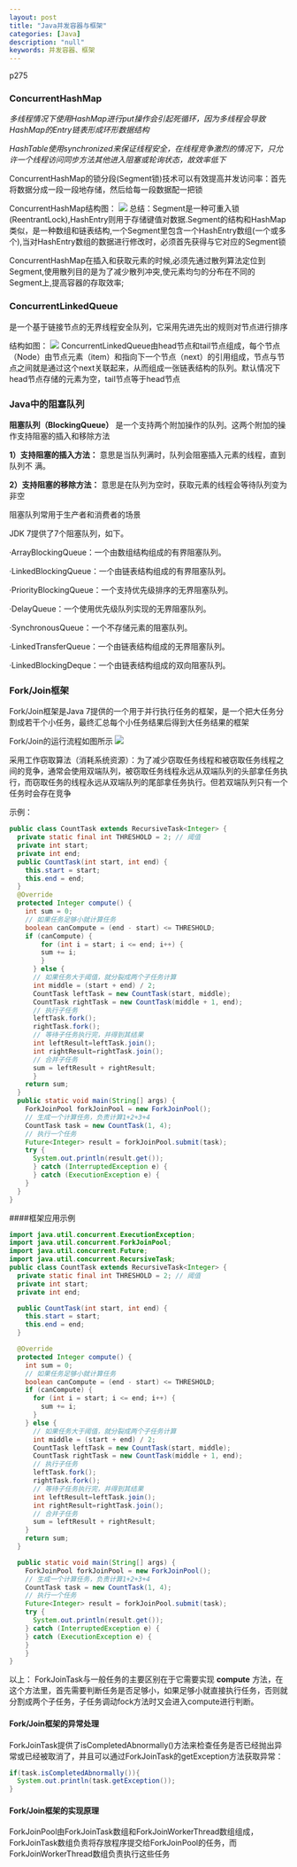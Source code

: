```yaml
---
layout: post
title: "Java并发容器与框架"
categories: [Java]
description: "null"
keywords: 并发容器、框架
---
```

p275

### ConcurrentHashMap

*多线程情况下使用HashMap进行put操作会引起死循环，因为多线程会导致HashMap的Entry链表形成环形数据结构*

*HashTable使用synchronized来保证线程安全，在线程竞争激烈的情况下，只允许一个线程访问同步方法其他进入阻塞或轮询状态，故效率低下*

ConcurrentHashMap的锁分段(Segment锁)技术可以有效提高并发访问率：首先将数据分成一段一段地存储，然后给每一段数据配一把锁

ConcurrentHashMap结构图：
![](https://raw.githubusercontent.com/xiaohe9569/xiaohe9569.github.io/master/images/20170810180737.png)
总结：Segment是一种可重入锁(ReentrantLock),HashEntry则用于存储键值对数据.Segment的结构和HashMap类似，是一种数组和链表结构,一个Segment里包含一个HashEntry数组(一个或多个),当对HashEntry数组的数据进行修改时，必须首先获得与它对应的Segment锁

ConcurrentHashMap在插入和获取元素的时候,必须先通过散列算法定位到Segment,使用散列目的是为了减少散列冲突,使元素均匀的分布在不同的Segment上,提高容器的存取效率;

### ConcurrentLinkedQueue
是一个基于链接节点的无界线程安全队列，它采用先进先出的规则对节点进行排序

结构如图：
![](https://raw.githubusercontent.com/xiaohe9569/xiaohe9569.github.io/master/images/20170811154842.png)
ConcurrentLinkedQueue由head节点和tail节点组成，每个节点（Node）由节点元素（item）和指向下一个节点（next）的引用组成，节点与节点之间就是通过这个next关联起来，从而组成一张链表结构的队列。默认情况下head节点存储的元素为空，tail节点等于head节点

### Java中的阻塞队列
**阻塞队列（BlockingQueue）** 是一个支持两个附加操作的队列。这两个附加的操作支持阻塞的插入和移除方法

**1）支持阻塞的插入方法：** 意思是当队列满时，队列会阻塞插入元素的线程，直到队列不
满。

**2）支持阻塞的移除方法：** 意思是在队列为空时，获取元素的线程会等待队列变为非空

阻塞队列常用于生产者和消费者的场景

JDK 7提供了7个阻塞队列，如下。

·ArrayBlockingQueue：一个由数组结构组成的有界阻塞队列。

·LinkedBlockingQueue：一个由链表结构组成的有界阻塞队列。

·PriorityBlockingQueue：一个支持优先级排序的无界阻塞队列。

·DelayQueue：一个使用优先级队列实现的无界阻塞队列。

·SynchronousQueue：一个不存储元素的阻塞队列。

·LinkedTransferQueue：一个由链表结构组成的无界阻塞队列。

·LinkedBlockingDeque：一个由链表结构组成的双向阻塞队列。

### Fork/Join框架
Fork/Join框架是Java 7提供的一个用于并行执行任务的框架，是一个把大任务分割成若干个小任务，最终汇总每个小任务结果后得到大任务结果的框架

Fork/Join的运行流程如图所示
![](https://raw.githubusercontent.com/xiaohe9569/xiaohe9569.github.io/master/images/20170811160459.png)

采用工作窃取算法（消耗系统资源）：为了减少窃取任务线程和被窃取任务线程之间的竞争，通常会使用双端队列，被窃取任务线程永远从双端队列的头部拿任务执行，而窃取任务的线程永远从双端队列的尾部拿任务执行。但若双端队列只有一个任务时会存在竞争

示例：
```Java
public class CountTask extends RecursiveTask<Integer> {
  private static final int THRESHOLD = 2; // 阈值
  private int start;
  private int end;
  public CountTask(int start, int end) {
    this.start = start;
    this.end = end;
  }
  @Override
  protected Integer compute() {
    int sum = 0;
    // 如果任务足够小就计算任务
    boolean canCompute = (end - start) <= THRESHOLD;
    if (canCompute) {
        for (int i = start; i <= end; i++) {
        sum += i;
        }
      } else {
      // 如果任务大于阈值，就分裂成两个子任务计算
      int middle = (start + end) / 2;
      CountTask leftTask = new CountTask(start, middle);
      CountTask rightTask = new CountTask(middle + 1, end);
      // 执行子任务
      leftTask.fork();
      rightTask.fork();
      // 等待子任务执行完，并得到其结果
      int leftResult=leftTask.join();
      int rightResult=rightTask.join();
      // 合并子任务
      sum = leftResult + rightResult;
      }
    return sum;
  }
  public static void main(String[] args) {
    ForkJoinPool forkJoinPool = new ForkJoinPool();
    // 生成一个计算任务，负责计算1+2+3+4
    CountTask task = new CountTask(1, 4);
    // 执行一个任务
    Future<Integer> result = forkJoinPool.submit(task);
    try {
      System.out.println(result.get());
      } catch (InterruptedException e) {
      } catch (ExecutionException e) {
    }
  }
}
```

####框架应用示例

```Java
import java.util.concurrent.ExecutionException;
import java.util.concurrent.ForkJoinPool;
import java.util.concurrent.Future;
import java.util.concurrent.RecursiveTask;
public class CountTask extends RecursiveTask<Integer> {
  private static final int THRESHOLD = 2; // 阈值
  private int start;
  private int end;

  public CountTask(int start, int end) {
    this.start = start;
    this.end = end;
  }

  @Override
  protected Integer compute() {
    int sum = 0;
    // 如果任务足够小就计算任务
    boolean canCompute = (end - start) <= THRESHOLD;
    if (canCompute) {
      for (int i = start; i <= end; i++) {
        sum += i;
      }
    } else {
      // 如果任务大于阈值，就分裂成两个子任务计算
      int middle = (start + end) / 2;
      CountTask leftTask = new CountTask(start, middle);
      CountTask rightTask = new CountTask(middle + 1, end);
      // 执行子任务
      leftTask.fork();
      rightTask.fork();
      // 等待子任务执行完，并得到其结果
      int leftResult=leftTask.join();
      int rightResult=rightTask.join();
      // 合并子任务
      sum = leftResult + rightResult;
    }
    return sum;
  }

  public static void main(String[] args) {
    ForkJoinPool forkJoinPool = new ForkJoinPool();
    // 生成一个计算任务，负责计算1+2+3+4
    CountTask task = new CountTask(1, 4);
    // 执行一个任务
    Future<Integer> result = forkJoinPool.submit(task);
    try {
      System.out.println(result.get());
    } catch (InterruptedException e) {
    } catch (ExecutionException e) {
    }
    }
}
```
以上：
ForkJoinTask与一般任务的主要区别在于它需要实现 **compute** 方法，在这个方法里，首先需要判断任务是否足够小，如果足够小就直接执行任务，否则就分割成两个子任务，子任务调动fock方法时又会进入compute进行判断。

#### Fork/Join框架的异常处理
ForkJoinTask提供了isCompletedAbnormally()方法来检查任务是否已经抛出异常或已经被取消了，并且可以通过ForkJoinTask的getException方法获取异常：
```Java
if(task.isCompletedAbnormally()){
  System.out.println(task.getException());
}
```
#### Fork/Join框架的实现原理
ForkJoinPool由ForkJoinTask数组和ForkJoinWorkerThread数组组成，ForkJoinTask数组负责将存放程序提交给ForkJoinPool的任务，而ForkJoinWorkerThread数组负责执行这些任务
